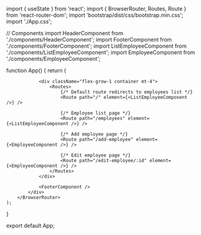 import { useState } from 'react';
import { BrowserRouter, Routes, Route } from 'react-router-dom';
import 'bootstrap/dist/css/bootstrap.min.css';
import './App.css';

// Components
import HeaderComponent from './components/HeaderComponent';
import FooterComponent from './components/FooterComponent';
import ListEmployeeComponent from './components/ListEmployeeComponent';
import EmployeeComponent from './components/EmployeeComponent';

function App() {
    return (
        <BrowserRouter>
            <div className="min-vh-100 d-flex flex-column">
                <HeaderComponent />
                
                <div className="flex-grow-1 container mt-4">
                    <Routes>
                        {/* Default route redirects to employees list */}
                        <Route path="/" element={<ListEmployeeComponent />} />
                        
                        {/* Employee list page */}
                        <Route path="/employees" element={<ListEmployeeComponent />} />
                        
                        {/* Add employee page */}
                        <Route path="/add-employee" element={<EmployeeComponent />} />
                        
                        {/* Edit employee page */}
                        <Route path="/edit-employee/:id" element={<EmployeeComponent />} />
                    </Routes>
                </div>

                <FooterComponent />
            </div>
        </BrowserRouter>
    );
}

export default App;